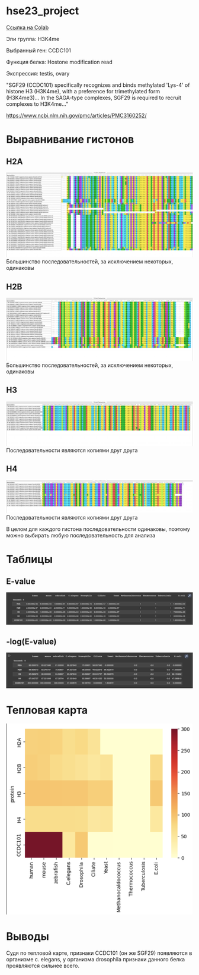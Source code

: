 # hse23_project

[Ссылка на Colab](https://colab.research.google.com/drive/142berzmzqlXVrxjvGY-LQnU2WTjGTvki?usp=sharing)

Эпи группа: H3K4me

Выбранный ген: CCDC101

Функция белка: Hostone modification read 

Экспрессия: testis, ovary

"SGF29 (CCDC101) specifically recognizes and binds methylated 'Lys-4' of histone H3 (H3K4me), with a preference for trimethylated form (H3K4me3)... In the SAGA-type complexes, SGF29 is required to recruit complexes to H3K4me…”

https://www.ncbi.nlm.nih.gov/pmc/articles/PMC3160252/

# Выравнивание гистонов 
## H2A
![1](https://github.com/alkmnd/hse23_project/raw/main/img/H2A.jpg)
Большинство последовательностей, за исключением некоторых, одинаковы  
## H2B
![2](https://github.com/alkmnd/hse23_project/raw/main/img/H2B.jpg)
Большинство последовательностей, за исключением некоторых, одинаковы  
## H3
![3](https://github.com/alkmnd/hse23_project/raw/main/img/H3.jpg)
Последовательности являются копиями друг друга 
## H4
![4](https://github.com/alkmnd/hse23_project/raw/main/img/H4.jpg)
Последовательности являются копиями друг друга

В целом для каждого гистона последовательности одинаковы, поэтому можно выбирать любую последовательность для анализа

# Таблицы
## E-value
![5](https://github.com/alkmnd/hse23_project/raw/main/img/e_value.png)
## -log(E-value)
![6](https://github.com/alkmnd/hse23_project/raw/main/img/log_e_value.png)
# Тепловая карта 
![7](https://github.com/alkmnd/hse23_project/raw/main/img/hitmap.png)
# Выводы
Судя по тепловой карте, признаки CCDC101 (он же SGF29) появляются в организме c. elegans, у организма drosophila признаки данного белка проявляются сильнее всего.
